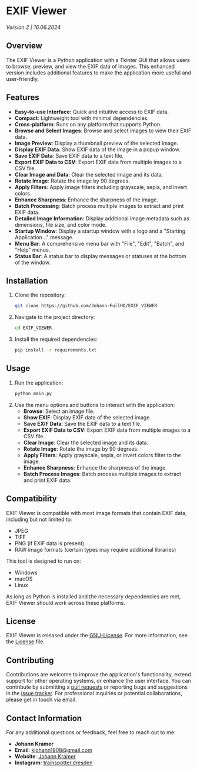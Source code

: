 # EXIF Viewer
_Version 2 | 16.06.2024_

## Overview
The EXIF Viewer is a Python application with a Tkinter GUI that allows users to browse, preview, and view the EXIF data of images. This enhanced version includes additional features to make the application more useful and user-friendly.

## Features

- **Easy-to-use Interface:** Quick and intuitive access to EXIF data.
- **Compact**: Lightweight tool with minimal dependencies.
- **Cross-platform**: Runs on any platform that supports Python.
- **Browse and Select Images**: Browse and select images to view their EXIF data.
- **Image Preview**: Display a thumbnail preview of the selected image.
- **Display EXIF Data**: Show EXIF data of the image in a popup window.
- **Save EXIF Data**: Save EXIF data to a text file.
- **Export EXIF Data to CSV**: Export EXIF data from multiple images to a CSV file.
- **Clear Image and Data**: Clear the selected image and its data.
- **Rotate Image**: Rotate the image by 90 degrees.
- **Apply Filters**: Apply image filters including grayscale, sepia, and invert colors.
- **Enhance Sharpness**: Enhance the sharpness of the image.
- **Batch Processing**: Batch process multiple images to extract and print EXIF data.
- **Detailed Image Information**: Display additional image metadata such as dimensions, file size, and color mode.
- **Startup Window**: Display a startup window with a logo and a "Starting Application..." message.
- **Menu Bar**: A comprehensive menu bar with "File", "Edit", "Batch", and "Help" menus.
- **Status Bar**: A status bar to display messages or statuses at the bottom of the window.

## Installation
1. Clone the repository:
    ```sh
    git clone https://github.com/Johann-FullHD/EXIF_VIEWER
    ```
2. Navigate to the project directory:
    ```sh
    cd EXIF_VIEWER
    ```
3. Install the required dependencies:
    ```sh
    pip install -r requirements.txt
    ```

## Usage
1. Run the application:
    ```sh
    python main.py
    ```
2. Use the menu options and buttons to interact with the application:
    - **Browse**: Select an image file.
    - **Show EXIF**: Display EXIF data of the selected image.
    - **Save EXIF Data**: Save the EXIF data to a text file.
    - **Export EXIF Data to CSV**: Export EXIF data from multiple images to a CSV file.
    - **Clear Image**: Clear the selected image and its data.
    - **Rotate Image**: Rotate the image by 90 degrees.
    - **Apply Filters**: Apply grayscale, sepia, or invert colors filter to the image.
    - **Enhance Sharpness**: Enhance the sharpness of the image.
    - **Batch Process Images**: Batch process multiple images to extract and print EXIF data.


## Compatibility

EXIF Viewer is compatible with most image formats that contain EXIF data, including but not limited to:

- JPEG
- TIFF
- PNG (if EXIF data is present)
- RAW image formats (certain types may require additional libraries)

This tool is designed to run on:
- Windows
- macOS
- Linux

As long as Python is installed and the necessary dependencies are met, EXIF Viewer should work across these platforms.


## License

EXIF Viewer is released under the [GNU-License](https://github.com/Johann-FullHD/EXIF_VIEWER/blob/main/LICENSE). For more information, see the [License](https://github.com/Johann-FullHD/EXIF_VIEWER/blob/main/LICENSE) file.

## Contributing

Contributions are welcome to improve the application's functionality, extend support for other operating systems, or enhance the user interface. You can contribute by submitting a [pull requests](https://github.com/Johann-FullHD/EXIF_VIEWER/pulls) or reporting bugs and suggestions in the [issue tracker](https://github.com/Johann-FullHD/EXIF_VIEWER/issues). For professional inquiries or potential collaborations, please get in touch via email.


## Contact Information

For any additional questions or feedback, feel free to reach out to me:
- **Johann Kramer**
- **Email**: [kjohann1908@gmail.com](mailto:kjohann1908@gmail.com)
- **Website**: [Johann Kramer](https://johann-fullhd.github.io/)
- **Instagram:** [trainspotter.dresden](https://www.instagram.com/trainspotter.dresden/)

